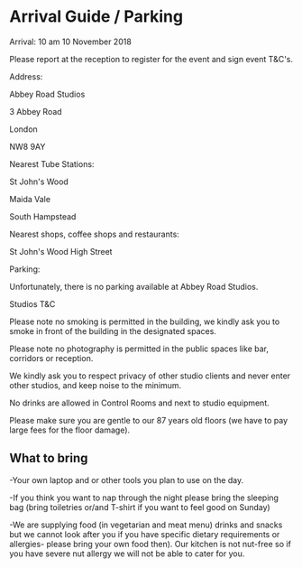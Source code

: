 # Arrival Guide / Parking

  


Arrival: 10 am 10 November 2018

Please report at the reception to register for the event and sign event T&C's.

 Address:

Abbey Road Studios

3 Abbey Road

London

NW8 9AY

 Nearest Tube Stations:

St John's Wood

Maida Vale

South Hampstead

 Nearest shops, coffee shops and restaurants:

St John's Wood High Street

 Parking:

Unfortunately, there is no parking available at Abbey Road Studios.

Studios T&C

Please note no smoking is permitted in the building, we kindly ask you to smoke in front of the building in the designated spaces.

Please note no photography is permitted in the public spaces like bar, corridors or reception.

We kindly ask you to respect privacy of other studio clients and never enter other studios, and keep noise to the minimum.

No drinks are allowed in Control Rooms and next to studio equipment.

Please make sure you are gentle to our 87 years old floors \(we have to pay large fees for the floor damage\).

## What to bring <a id="what-to-bring"></a>

-Your own laptop and or other tools you plan to use on the day.

-If you think you want to nap through the night please bring the sleeping bag \(bring toiletries or/and T-shirt if you want to feel good on Sunday\)

-We are supplying food \(in vegetarian and meat menu\) drinks and snacks but we cannot look after you if you have specific dietary requirements or allergies- please bring your own food then\). Our kitchen is not nut-free so if you have severe nut allergy we will not be able to cater for you.

